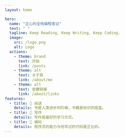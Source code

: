 ```yaml
---
layout: home

hero:
  name: "正心的全栈编程笔记"
  text: " "
  tagline: Keep Reading, Keep Writing, Keep Coding.
  image:
    src: /logo.png
    alt: Logo
  actions:
    - theme: brand
      text: 开始
      link: /posts
    - theme: alt
      text: 关于我
      link: /about/me
    - theme: alt
      text: 收藏链接
      link: /about/links
features:
  - title: 🍊 阅读
    details: 书是人类进步的阶梯，书籍是知识的摇篮。
  - title: 🍏 写作
    details: 写作是最好的学习方式。
  - title: 🍐 编码
    details: 程序员的能力与他写过的代码是正比的。
---
```

